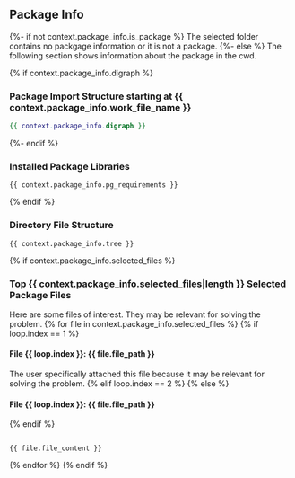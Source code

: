 ## Package Info
{%-   if not context.package_info.is_package %}
The selected folder contains no packgage information or it is not a package.
{%-   else %}
The following section shows information about the package in the cwd.

{%   if context.package_info.digraph %}
### Package Import Structure starting at {{ context.package_info.work_file_name }}
```dot
{{ context.package_info.digraph }}
```
{%- endif %}

### Installed Package Libraries
```{{ context.package_info.req_format }}
{{ context.package_info.pg_requirements }}
```

{%   endif %}

### Directory File Structure
```text
{{ context.package_info.tree }}
```

{% if context.package_info.selected_files %}
### Top {{ context.package_info.selected_files|length }} Selected Package Files
Here are some files of interest. They may be relevant for solving the problem.
{% for file in context.package_info.selected_files %}
{% if loop.index == 1 %}
#### File {{ loop.index }}:  {{ file.file_path }}
The user specifically attached this file because it may be relevant for solving the problem.
{% elif loop.index == 2 %}
{% else %}
#### File {{ loop.index }}:  {{ file.file_path }}
{% endif %}
```{{ file.file_type }}

{{ file.file_content }}

```
{% endfor %}
{% endif %}
